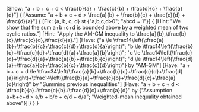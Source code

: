 [Show: "a + b + c + d < \frac{b}{a} + \frac{c}{b} + \frac{d}{c} + \frac{a}{d}"]
{
    [Assume: "a + b + c + d > \frac{a}{b} + \frac{b}{c} + \frac{c}{d} + \frac{d}{a}"]
    {
        [Fix: {a, b, c, d} st {"a,b,c,d>0"; "abcd = 1"}]
        {
            [Hint: "We show that the sum a+b+c+d is bounded above by a weighted mean of two cyclic ratios."]
            [Hint: "Apply the AM-GM inequality to \tfrac{a}{b},\tfrac{b}{c},\tfrac{c}{d},\tfrac{d}{a}."]
            [Have: {"a \le \tfrac14\left(\tfrac{a}{b}+\tfrac{b}{c}+\tfrac{c}{d}+\tfrac{d}{a}\right)"; "b \le \tfrac14\left(\tfrac{b}{c}+\tfrac{c}{d}+\tfrac{d}{a}+\tfrac{a}{b}\right)"; "c \le \tfrac14\left(\tfrac{c}{d}+\tfrac{d}{a}+\tfrac{a}{b}+\tfrac{b}{c}\right)"; "d \le \tfrac14\left(\tfrac{d}{a}+\tfrac{a}{b}+\tfrac{b}{c}+\tfrac{c}{d}\right)"} by "AM-GM"]
            [Have: "a + b + c + d \le \tfrac34\left(\tfrac{a}{b}+\tfrac{b}{c}+\tfrac{c}{d}+\tfrac{d}{a}\right)+\tfrac14\left(\tfrac{b}{a}+\tfrac{c}{b}+\tfrac{d}{c}+\tfrac{a}{d}\right)" by "Summing previous inequalities"]
            [Have: "a + b + c + d < \tfrac{b}{a}+\tfrac{c}{b}+\tfrac{d}{c}+\tfrac{a}{d}" by {"Assumption a+b+c+d > a/b + b/c + c/d + d/a"; "Weighted-mean inequality obtained above"}]
        }
    }
}